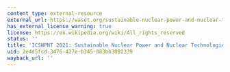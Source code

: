 ```yaml
---
content_type: external-resource
external_url: https://waset.org/sustainable-nuclear-power-and-nuclear-technologies-conference-in-may-2021-in-tokyo
has_external_license_warning: true
license: https://en.wikipedia.org/wiki/All_rights_reserved
status: ''
title: 'ICSNPNT 2021: Sustainable Nuclear Power and Nuclear Technologies Conference'
uid: 2e4d5fcd-3476-427e-b345-883bb3082339
wayback_url: ''
---
```

